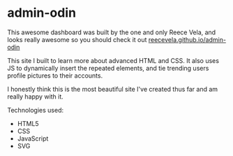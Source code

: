 # admin-odin
This awesome dashboard was built by the one and only Reece Vela, and looks really awesome so you should check it out [reecevela.github.io/admin-odin](https://reecevela.github.io/admin-odin)

This site I built to learn more about advanced HTML and CSS. It also uses JS to dynamically insert the repeated elements, and tie trending users profile pictures to their accounts.

I honestly think this is the most beautiful site I've created thus far and am really happy with it. 

Technologies used:
- HTML5
- CSS
- JavaScript
- SVG

